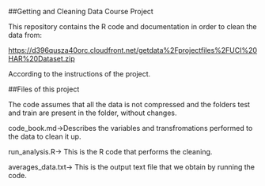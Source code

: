 
##Getting and Cleaning Data Course Project

This repository contains the R code and documentation in order to clean the data from:

https://d396qusza40orc.cloudfront.net/getdata%2Fprojectfiles%2FUCI%20HAR%20Dataset.zip 

According to the instructions of the project. 

##Files of this project

The code assumes that all the data is not compressed and the folders test and train are present in the folder, without changes.

code_book.md->Describes the variables and transfromations performed to the data to clean it up.

run_analysis.R-> This is the R code that performs the cleaning.

averages_data.txt-> This is the output text file that we obtain by running the code.
